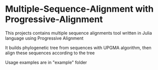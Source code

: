 # Multiple-Sequence-Alignment with Progressive-Alignment
This projects contains multiple sequence alignments tool written in Julia language using Progressive Alignment 

It builds phylogenetic tree from sequences with UPGMA algorithm, then align these sequences according to the tree

Usage examples are in "example" folder
